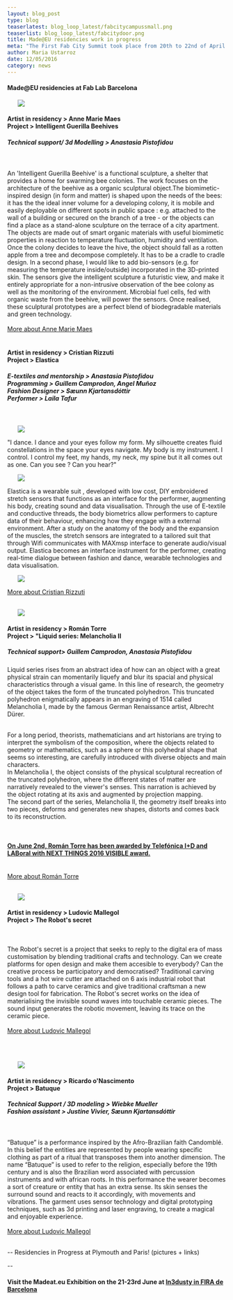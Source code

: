 ```yaml
---
layout: blog_post
type: blog
teaserlatest: blog_loop_latest/fabcitycampussmall.png
teaserlist: blog_loop_latest/fabcitydoor.png
title: Made@EU residencies work in progress
meta: "The First Fab City Summit took place from 20th to 22nd of April in Amsterdam and the city joined the global iniciative"
author: Maria Ustarroz
date: 12/05/2016
category: news
---
```



<h4>Made@EU residencies at Fab Lab Barcelona</h4>

<ul><img src= "http://www.fablabbcn.org/img/blog/blog_loop_latest/annemie-maes-madeat-eu.jpg" align="middle"> </img></ul>
<h4>Artist in residency > Anne Marie Maes<br>
Project > Intelligent Guerilla Beehives</h4>
<h5>Technical support/ 3d Modelling > Anastasia Pistofidou</h5>
<br>


An 'Intelligent Guerilla Beehive' is a functional sculpture, a shelter that provides a home for swarming bee colonies. The work focuses on the architecture of the beehive as a organic sculptural object.The biomimetic-inspired design (in form and matter) is shaped upon the needs of the bees: it has the the ideal inner volume for a developing colony, it is mobile and easily deployable on different spots in public space : e.g. attached to the wall of a building or secured on the branch of a tree - or the objects can find a place as a stand-alone sculpture on the terrace of a city apartment. The objects are made out of smart organic materials with useful biomimetic properties in reaction to temperature fluctuation, humidity and ventilation. Once the colony decides to leave the hive, the object should fall as a rotten apple from a tree and decompose completely. It has to be a cradle to cradle design. In a second phase, I would like to add bio-sensors (e.g. for measuring the temperature inside/outside) incorporated in the 3D-printed skin. The sensors give the intelligent sculpture a futuristic view, and make it entirely appropriate for a non-intrusive observation of the bee colony as well as the monitoring of the environment. Microbial fuel cells, fed with organic waste from the beehive, will power the sensors. Once realised, these sculptural prototypes are a perfect blend of biodegradable materials and green technology.<br>
<br>
<a href="http://annemariemaes.net/">More about Anne Marie Maes</a> 
<br>
<br>





<h4>Artist in residency > Cristian Rizzuti<br>
Project > Elastica</h4>
<h5>E-textiles and mentorship > Anastasia Pistofidou<br>
Programming > Guillem Camprodon, Angel Muñoz<br>
Fashion Designer > Sæunn Kjartansdóttir<br>
Performer > Laila Tafur</h5>
<br>
<ul><img src= "http://www.fablabbcn.org/img/blog/blog_loop_latest/rizzuti-madeat-eu3.jpg" align="middle"> </img></ul>

"I dance. I dance and your eyes follow my form. My silhouette creates fluid constellations in the space your eyes navigate. My body is my instrument. I control. I control my feet, my hands, my neck, my spine but it all comes out as one. Can you see ? Can you hear?"<br>
<ul><img src= "http://www.fablabbcn.org/img/blog/blog_loop_latest/rizzuti-madeat-eu2.jpg" align="middle"> </img></ul>

Elastica is a wearable suit , developed with low cost, DIY embroidered stretch sensors that functions as an interface for the performer, augmenting his body, creating sound and data visualisation. Through the use of E-textile and conductive threads, the body biometrics allow performers to capture data of their behaviour, enhancing how they engage with a external environment. After a study on the anatomy of the body and the expansion of the muscles, the stretch sensors are integrated to a tailored suit that through Wifi communicates with MAXmsp interface to generate audio/visual output. 
Elastica  becomes an interface instrument for the performer, creating real-time dialogue between fashion and dance, wearable technologies and data visualisation.<br>
<ul><img src= "http://www.fablabbcn.org/img/blog/blog_loop_latest/rizzuti-madeat-eu.jpg" align="middle"> </img></ul>
<a href="http://www.cristianrizzuti.com/">More about Cristian Rizzuti</a> 
<br>
<br>



<ul><img src= "http://www.fablabbcn.org/img/blog/blog_loop_latest/roman-madeat-eu.jpg" align="middle"> </img></ul>
<h4>Artist in residency > Román Torre<br>
Project > "Liquid series: Melancholia II</h4>
<h5>Technical support> Guillem Camprodon, Anastasia Pistofidou</h5>


Liquid series rises from an abstract idea of how can an object with a great physical strain can momentarily liquefy and blur its spacial and physical characteristics through a visual game. In this line of research, the geometry of the object takes the form of the truncated polyhedron. This truncated polyhedron enigmatically appears in an engraving of 1514 called Melancholia I, made by the famous German Renaissance artist, Albrecht Dürer.<br>
<br>

For a long period, theorists, 
mathematicians and art historians are trying to 
interpret the symbolism of the composition, where the objects related to geometry or mathematics, such as
 a sphere or this polyhedral shape that seems so interesting, are carefully introduced with diverse
 objects and main characters.<br>
In Melancholia I, the object consists of the
 physical sculptural recreation of the truncated polyhedron, where the different states of matter are narratively revealed to the viewer's senses. This narration is achieved by the object rotating at its axis and augmented by projection mapping.
<br>
The second part of the series, Melancholia II, the geometry itself breaks into two pieces, deforms and generates new shapes, distorts and comes back to its reconstruction.

<br>
<h4><a href="http://www.laboralcentrodearte.org/es/recursos/prensa/noticias/telefonica-i-d-y-laboral-conceden-el-premio-next-things-2016-visible-a-los-artistas-roman-torre-y-angeles-angulo">On June 2nd, Román Torre has been awarded by Telefónica I+D and LABoral with NEXT THINGS 2016 VISIBLE award.</a></h4><br>
<a href="http://www.romantorre.net/tag/madeeu/">More about Román Torre</a> 

<br>
<br>



<ul><img src= "http://www.fablabbcn.org/img/blog/blog_loop_latest/ludovic-madeat-eu.jpg" align="middle"> </img></ul>
<h4>Artist in residency > Ludovic Mallegol<br>
Project > The Robot's secret</h4><br>

The Robot's secret is a project that seeks to reply to the digital era of mass customisation by blending traditional crafts and technology. Can we create platforms for open design and make them accesible to everybody? Can the creative process be participatory and democratised? 
Traditional carving tools and a hot wire cutter are attached on 6 axis industrial robot that follows a path to carve ceramics and give traditional craftsman a new design tool for fabrication. 
The Robot's secret works on the idea of materialising the invisible sound waves into touchable ceramic pieces. The sound input generates the robotic movement, leaving its trace on the ceramic piece.<br>
<br>
<a href="http://www.ludovicmallegol.com/">More about Ludovic Mallegol</a> 

<br>
<br>


<ul><img src= "http://www.fablabbcn.org/img/blog/blog_loop_latest/onascimento-madeat-eu.jpg" align="middle"> </img></ul>
<h4>Artist in residency > Ricardo o'Nascimento<br>
Project > Batuque</h4>
<h5>Technical Support / 3D modeling > Wiebke Mueller<br>
Fashion assistant > Justine Vivier, Sæunn Kjartansdóttir</h5><br>

“Batuque” is a performance inspired by the Afro-Brazilian faith Candomblé. In this belief the entities are represented by people wearing specific clothing as part of a ritual that transposes them into another dimension. The name “Batuque” is used to refer to the religion, especially before the 19th century and is also the Brazilian word associated with percussion instruments and with african roots. In this performance the wearer becomes a sort of creature or entity that has an extra sense. Its skin senses the surround sound and reacts to it accordingly, with movements and vibrations. The garment uses sensor technology and digital prototyping techniques, such as 3d printing and laser engraving, to create a magical and enjoyable experience. <br>
<br>
<a href="http://www.ludovicmallegol.com/">More about Ludovic Mallegol</a> 
<br>
<br>

--
Residencies in Progress at Plymouth and Paris!
(pictures + links)

--

<h4>Visit the Madeat.eu Exhibition on the 21-23rd June at <a href="http://www.in3dustry.com/">In3dusty in FIRA de Barcelona</a></h4> 


